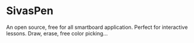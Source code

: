 # SivasPen
An open source, free for all smartboard application. Perfect for interactive lessons. Draw, erase, free color picking...
